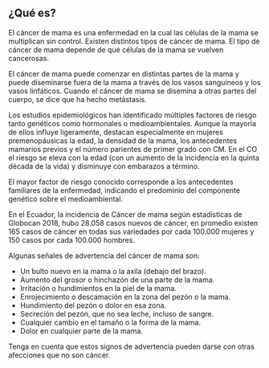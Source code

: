 ﻿## ¿Qué es?
El cáncer de mama es una enfermedad en la cual las células de la mama se multiplican sin control. Existen distintos tipos de cáncer de mama. El tipo de cáncer de mama depende de qué células de la mama se vuelven cancerosas.

El cáncer de mama puede comenzar en distintas partes de la mama y puede diseminarse fuera de la mama a través de los vasos sanguíneos y los vasos linfáticos. Cuando el cáncer de mama se disemina a otras partes del cuerpo, se dice que ha hecho metástasis.

Los estudios epidemiológicos han identificado múltiples factores de riesgo tanto genéticos como hormonales o medioambientales. Aunque la mayoría de ellos influye ligeramente, destacan especialmente en mujeres premenopáusicas la edad, la densidad de la mama, los antecedentes mamarios previos y el número parientes de primer grado con CM. En el CO el riesgo se eleva con la edad (con un aumento de la incidencia en la quinta década de la vida) y disminuye con embarazos a término.

El mayor factor de riesgo conocido corresponde a los antecedentes familiares de la enfermedad, indicando el predominio del componente genético sobre el medioambiental.

En el Ecuador, la incidencia de Cáncer de mama según estadísticas de Globocan 2018, hubo 28.058 casos nuevos de cáncer, en promedio existen 165 casos de cáncer en todas sus variedades por cada 100.000 mujeres y 150 casos por cada 100.000 hombres.

Algunas señales de advertencia del cáncer de mama son:

-	Un bulto nuevo en la mama o la axila (debajo del brazo).
-	Aumento del grosor o hinchazón de una parte de la mama.
-	Irritación o hundimientos en la piel de la mama.
-	Enrojecimiento o descamación en la zona del pezón o la mama.
-	Hundimiento del pezón o dolor en esa zona.
-	Secreción del pezón, que no sea leche, incluso de sangre.
-	Cualquier cambio en el tamaño o la forma de la mama.
-	Dolor en cualquier parte de la mama.

Tenga en cuenta que estos signos de advertencia pueden darse con otras afecciones que no son cáncer.
